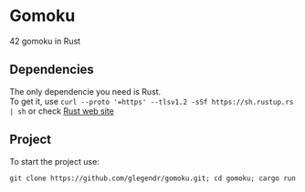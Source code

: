 # Gomoku
42 gomoku in Rust

## Dependencies

The only dependencie you need is Rust.     
To get it, use `curl --proto '=https' --tlsv1.2 -sSf https://sh.rustup.rs | sh` or check [Rust web site](https://www.rust-lang.org/tools/install)
## Project

To start the project use:
 ```
 git clone https://github.com/glegendr/gomoku.git; cd gomoku; cargo run
```
